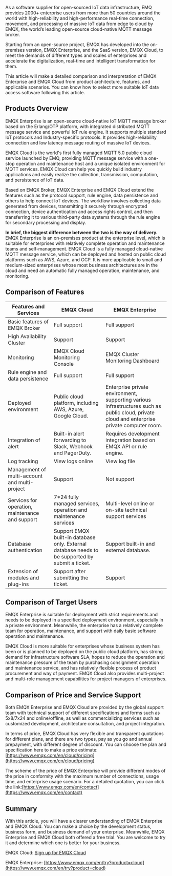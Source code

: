 As a software supplier for open-sourced IoT data infrastructure, EMQ provides 2000+ enterprise users from more than 50 countries around the world with high-reliability and high-performance real-time connection, movement, and processing of massive IoT data from edge to cloud by EMQX, the world’s leading open-source cloud-native MQTT message broker.

Starting from an open-source project, EMQX has developed into the on-premises version, EMQX Enterprise, and the SaaS version, EMQX Cloud, to meet the demands of different types and scales of enterprises and accelerate the digitalization, real-time and intelligent transformation for them.

This article will make a detailed comparison and interpretation of EMQX Enterprise and EMQX Cloud from product architecture, features, and applicable scenarios. You can know how to select more suitable IoT data access software following this article.

## Products Overview

EMQX Enterprise is an open-source cloud-native IoT MQTT message broker based on the Erlang/OTP platform, with integrated distributed MQTT message service and powerful IoT rule engine. It supports multiple standard IoT protocols and Industry-specific protocols. It provides high-reliability connection and low latency message routing of massive IoT devices.

EMQX Cloud is the world's first fully managed MQTT 5.0 public cloud service launched by EMQ, providing MQTT message service with a one-stop operation and maintenance host and a unique isolated environment for MQTT services. EMQX Cloud can help you quickly build industry applications and easily realize the collection, transmission, computation, and persistence of IoT data.

Based on EMQX Broker, EMQX Enterprise and EMQX Cloud extend the features such as the protocol support, rule engine, data persistence and others to help connect IoT devices. The workflow involves collecting data generated from devices, transmitting it securely through encrypted connection, device authentication and access rights control, and then transferring it to various third-party data systems through the rule engine for secondary processing and display.

**In brief, the biggest difference between the two is the way of delivery.** EMQX Enterprise is an on-premises product at the enterprise level, which is suitable for enterprises with relatively complete operation and maintenance teams and self-management. EMQX Cloud is a fully managed cloud-native MQTT message service, which can be deployed and hosted on public cloud platforms such as AWS, Azure, and GCP. It is more applicable to small and medium-sized enterprises whose most business architectures are in the cloud and need an automatic fully managed operation, maintenance, and monitoring.



## Comparison of Features

| **Features and Services**                       | **EMQX Cloud**                                               | **EMQX Enterprise**                                          |
| ----------------------------------------------- | ------------------------------------------------------------ | ------------------------------------------------------------ |
| Basic features of EMQX Broker                   | Full support                                                 | Full support                                                 |
| High Availability Cluster                       | Support                                                      | Support                                                      |
| Monitoring                                      | EMQX Cloud Monitoring Console                                | EMQX Cluster Monitoring Dashboard                            |
| Rule engine and data persistence                | Full support                                                 | Full support                                                 |
| Deployed environment                            | Public cloud platform, including AWS, Azure, Google Cloud.   | Enterprise private environment, supporting various infrastructures such as public cloud, private cloud and enterprise private computer room. |
| Integration of alert                            | Built-in alert forwarding to Slack, Webhook and PagerDuty.   | Requires development integration based on EMQX API or rule engine. |
| Log tracking                                    | View logs online                                             | View log file                                                |
| Management of multi-account and multi-project   | Support                                                      | Not support                                                  |
| Services for operation, maintenance and support | 7*24 fully managed services, operation and maintenance services | Multi-level online or on-site technical support services     |
| Database authentication                         | Support EMQX built-in database only. External database needs to be supported by submit a ticket. | Support built-in and external database.                      |
| Extension of modules and plug-ins               | Support after submitting the ticket.                         | Support                                                      |

## Comparison of Target Users

EMQX Enterprise is suitable for deployment with strict requirements and needs to be deployed in a specified deployment environment, especially in a private environment. Meanwhile, the enterprise has a relatively complete team for operation, maintenance, and support with daily basic software operation and maintenance.

EMQX Cloud is more suitable for enterprises whose business system has been or is planned to be deployed on the public cloud platform, has strong demand for infrastructure software SLA, hopes to reduce the operation and maintenance pressure of the team by purchasing consignment operation and maintenance service, and has relatively flexible process of product procurement and way of payment. EMQX Cloud also provides multi-project and multi-role management capabilities for project managers of enterprises.

## Comparison of Price and Service Support

Both EMQX Enterprise and EMQX Cloud are provided by the global support team with technical support of different specifications and forms such as 5x8/7x24 and online/offline, as well as commercializing services such as customized development, architecture consultation, and project integration.

In terms of price, EMQX Cloud has very flexible and transparent quotations for different plans, and there are two types, pay as you go and annual prepayment, with different degree of discount. You can choose the plan and specification here to make a price estimate: [https://www.emqx.com/en/cloud/pricing](https://www.emqx.com/en/cloud/pricing) 

The scheme of the price of EMQX Enterprise will provide different modes of the price in conformity with the maximum number of connections, usage time, and enterprise usage scenario. For a detailed quotation, you can click the link:[https://www.emqx.com/en/contact](https://www.emqx.com/en/contact) 

## Summary

With this article, you will have a clearer understanding of EMQX Enterprise and EMQX Cloud. You can make a choice by the development status, business form, and business demand of your enterprise. Meanwhile, EMQX Enterprise and EMQX Cloud both offered a free trial. You are welcome to try it and determine which one is better for your business.

EMQX Cloud: [Sign up for EMQX Cloud](https://www.emqx.com/en/signup?continue=https%3A%2F%2Fcloud-intl.emqx.com%2Fconsole%2Fdeployments%2F0%3Foper%3Dnew) 

EMQX Enterprise: [https://www.emqx.com/en/try?product=cloud](https://www.emqx.com/en/try?product=cloud)
